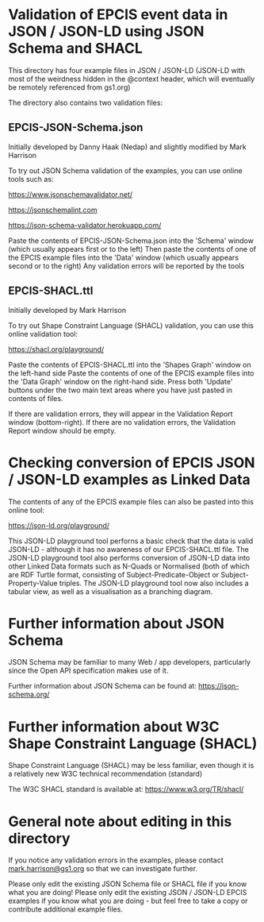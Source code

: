 # Validation of EPCIS event data in JSON / JSON-LD using JSON Schema and SHACL

This directory has four example files in JSON / JSON-LD  (JSON-LD with most of the  weirdness hidden in the @context header, which will eventually be remotely referenced from gs1.org)

The directory also contains two validation files:

## EPCIS-JSON-Schema.json

Initially developed by Danny Haak (Nedap) and slightly modified by Mark Harrison

To try out JSON Schema validation of the examples, you can use online tools such as:

https://www.jsonschemavalidator.net/

https://jsonschemalint.com

https://json-schema-validator.herokuapp.com/

Paste the contents of EPCIS-JSON-Schema.json into the 'Schema' window (which usually appears first or to the left)
Then paste the contents of one of the EPCIS example files into the 'Data' window (which usually appears second or to the right)
Any validation errors will be reported by the tools

## EPCIS-SHACL.ttl

Initially developed by Mark Harrison

To try out Shape Constraint Language (SHACL) validation, you can use this online validation tool:

https://shacl.org/playground/

Paste the contents of EPCIS-SHACL.ttl into the 'Shapes Graph' window on the left-hand side
Paste the contents of one of the EPCIS example files into the 'Data Graph' window on the right-hand side.
Press both 'Update' buttons under the two  main text areas where you have just pasted in contents of files.

If there are validation errors, they will appear in the Validation Report window (bottom-right).
If there are no validation errors, the Validation Report window should be empty.


# Checking conversion of EPCIS JSON / JSON-LD examples as Linked Data

The contents of any of the EPCIS example files can also be pasted into this online tool:

https://json-ld.org/playground/

This JSON-LD playground tool perforns a basic check that the data is valid JSON-LD - although it has no awareness of our EPCIS-SHACL.ttl file.
The JSON-LD playground tool also performs conversion of JSON-LD data into other Linked Data formats such as N-Quads or Normalised (both of which are RDF Turtle format, consisting of Subject-Predicate-Object or Subject-Property-Value triples.
The JSON-LD playground tool now also includes a tabular view, as well as a visualisation as  a branching diagram.

# Further information about JSON Schema

JSON Schema may be familiar to many Web / app developers, particularly since the Open API specification makes use of it.

Further information about JSON Schema can be found at: https://json-schema.org/

# Further information about W3C Shape Constraint Language (SHACL)

Shape Constraint Language (SHACL) may be less familiar, even though it is a relatively new W3C technical recommendation (standard)

The W3C SHACL standard is available at: https://www.w3.org/TR/shacl/

# General note about editing in this directory

If you notice any validation errors in the examples, please contact mark.harrison@gs1.org so that we can investigate further.

Please only edit the existing JSON Schema file or SHACL file if you know what you are doing!
Please only edit the existing JSON / JSON-LD EPCIS examples if you know what you are doing - but feel free to take a copy or contribute additional example files.
